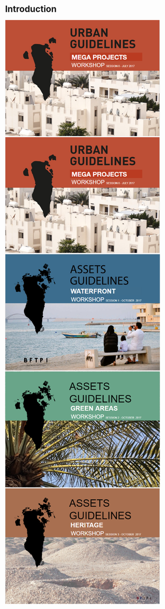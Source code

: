 # Introduction
![Mega Projects](img/MP.png)
![Major Subdivisions](img/MP.png)
[![Waterfront](img/WTF.png)](waterfront\Introduction.md)
![Green](img/Green.png)
![Heritage](img/Heritage.png)
